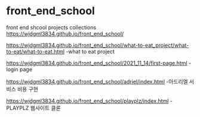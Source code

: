 # front_end_school
front end shcool projects collections
https://wjdgml3834.github.io/front_end_school/

https://wjdgml3834.github.io/front_end_school/what-to-eat_project/what-to-eat/what-to-eat.html 
-what to eat project

https://wjdgml3834.github.io/front_end_school/2021_11_14/first-page.html 
-login page

https://wjdgml3834.github.io/front_end_school/adriel/index.html
-아드리엘 서비스 비용 구현

https://wjdgml3834.github.io/front_end_school/playplz/index.html
-PLAYPLZ 웹사이트 클론
